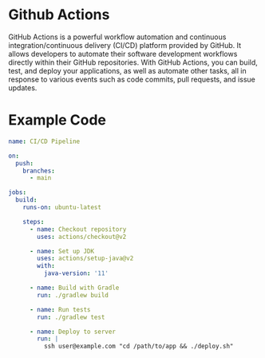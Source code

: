 # Github Actions

GitHub Actions is a powerful workflow automation and continuous integration/continuous delivery (CI/CD) platform provided by GitHub. It allows developers to automate their software development workflows directly within their GitHub repositories. With GitHub Actions, you can build, test, and deploy your applications, as well as automate other tasks, all in response to various events such as code commits, pull requests, and issue updates.
# Example Code
```yaml
name: CI/CD Pipeline

on:
  push:
    branches:
      - main

jobs:
  build:
    runs-on: ubuntu-latest

    steps:
      - name: Checkout repository
        uses: actions/checkout@v2

      - name: Set up JDK
        uses: actions/setup-java@v2
        with:
          java-version: '11'

      - name: Build with Gradle
        run: ./gradlew build

      - name: Run tests
        run: ./gradlew test

      - name: Deploy to server
        run: |
          ssh user@example.com "cd /path/to/app && ./deploy.sh"
```
